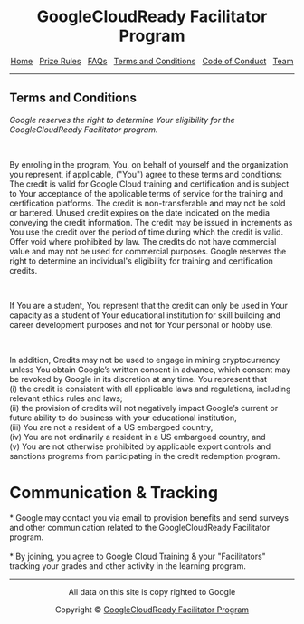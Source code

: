 <center>
    <h1>GoogleCloudReady Facilitator Program</h1>
    <a href="https://dot-space.github.io/GCRF-22/">Home</a>
    &nbsp;
    <a href="https://dot-space.github.io/GCRF-22/prize">Prize Rules</a>
    &nbsp;
    <a href="https://dot-space.github.io/GCRF-22/faqs">FAQs</a>
    &nbsp;
    <a href="https://dot-space.github.io/GCRF-22/tnc">Terms and Conditions</a>
    &nbsp;
    <a href="https://dot-space.github.io/GCRF-22/coc">Code of Conduct</a>
    &nbsp;
    <a href="https://dot-space.github.io/GCRF-22/team">Team</a>
</center>

---

## Terms and Conditions

<i> Google reserves the right to determine Your eligibility for the GoogleCloudReady Facilitator program. </i>

<br>

<p>By enroling in the program, You, on behalf of yourself and the organization you represent, if applicable, ("You") agree to these terms and conditions: The credit is valid for Google Cloud training and certification and is subject to Your acceptance of the applicable terms of service for the training and certification platforms. The credit is non-transferable and may not be sold or bartered. Unused credit expires on the date indicated on the media conveying the credit information. The credit may be issued in increments as You use the credit over the period of time during which the credit is valid. Offer void where prohibited by law. The credits do not have commercial value and may not be used for commercial purposes. Google reserves the right to determine an individual's eligibility for training and certification credits.</p>

<br>

<p>
If You are a student, You represent that the credit can only be used in Your capacity as a student of Your educational institution for skill building and career development purposes and not for Your personal or hobby use.
</p>

<br>

<p>
In addition, Credits may not be used to engage in mining cryptocurrency unless You obtain Google’s written consent in advance, which consent may be revoked by Google in its discretion at any time. You represent that

<br>
(i) the credit is consistent with all applicable laws and regulations, including relevant ethics rules and laws; 
<br>
(ii) the provision of credits will not negatively impact Google’s current or future ability to do business with your educational institution, 
<br>
(iii) You are not a resident of a US embargoed country, 
<br>
(iv) You are not ordinarily a resident in a US embargoed country, and 
<br>
(v) You are not otherwise prohibited by applicable export controls and sanctions programs from participating in the credit redemption program.
</p>

# Communication & Tracking

<p>
* Google may contact you via email to provision benefits and send surveys and other communication related to the GoogleCloudReady Facilitator program.
<br>
<br>
* By joining, you agree to Google Cloud Training & your "Facilitators" tracking your grades and other activity in the learning program.
</p>

---

<footer>

<center>

<p> All data on this site is copy righted to Google</p>
Copyright ©️ <a href="https://events.withgoogle.com/googlecloudready-facilitator-program/">GoogleCloudReady Facilitator Program</a>

</center>

</footer>
